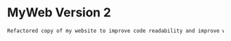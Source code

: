 # MyWeb Version 2

```sh
Refactored copy of my website to improve code readability and improve workflow
```
